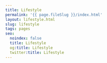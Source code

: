 ```yaml
---
title: Lifestyle
permalink: '{{ page.fileSlug }}/index.html'
layout: lifestyle.html
slug: lifestyle
tags: pages
seo:
  noindex: false
  title: Lifestyle
  og:title: Lifestyle
  twitter:title: Lifestyle
---
```



